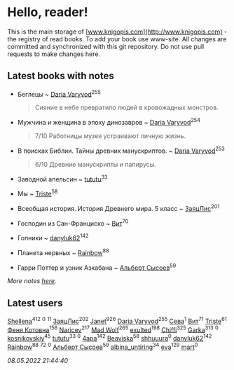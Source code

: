 # Hello, reader!
This is the main storage of [www.knigopis.com](http://www.knigopis.com) - the registry of read books.
To add your book use www-site. All changes are committed and synchronized with this git repository.
Do not use pull requests to make changes here.


## Latest books with notes
* Беглецы ~ [Daria Varyvod](users/829/829893410524253-facebook)<sup>255</sup>
    > Сияние в небе превратило людей в кровожадных монстров.

* Мужчина и женщина в эпоху динозавров ~ [Daria Varyvod](users/829/829893410524253-facebook)<sup>254</sup>
    > 7/10 Работницы музея устраивают личную жизнь.

* В поисках Библии. Тайны древних манускриптов. ~ [Daria Varyvod](users/829/829893410524253-facebook)<sup>253</sup>
    > 6/10 Древние манускрипты и папирусы.

* Заводной апельсин ~ [tututu](users/135/135685382-vkontakte)<sup>33</sup>

* Мы ~ [Triste](users/517/5175580462988229760-mailru)<sup>58</sup>

* Всеобщая история. История Древнего мира. 5 класс ~ [ЗаяцЛис](users/112/112388384595246311466-google)<sup>201</sup>

* Господин из Сан-Франциско ~ [Вит](users/300/300273923-vkontakte)<sup>70</sup>

* Гопники ~ [danyluk62](users/374/374149854-vkontakte)<sup>142</sup>

* Планета нервных ~ [Rainbow](users/109/109787328219839805802-google)<sup>88</sup>

* Гарри Поттер и узник Азкабана ~ [Альберт Сысоев](users/474/47446642-vkontakte)<sup>59</sup>


_More notes [here](latest_books_with_notes.md)._


## Latest users
[Shellena](users/134/13413591548892934957-mailru)<sup>412</sup> 
[](users/112/112360297236443517414-google)<sup>0</sup> 
[](users/101/101923253879668330026-google)<sup>11</sup> 
[ЗаяцЛис](users/112/112388384595246311466-google)<sup>202</sup> 
[Janet](users/108/108113656204404967440-google)<sup>926</sup> 
[Daria Varyvod](users/829/829893410524253-facebook)<sup>255</sup> 
[Сева](users/107/107315264267680118871-google)<sup>1</sup> 
[Вит](users/300/300273923-vkontakte)<sup>71</sup> 
[Triste](users/517/5175580462988229760-mailru)<sup>61</sup> 
[Феня Котовна](users/109/109746193906459706720-google)<sup>156</sup> 
[Naricev](users/107/107090515204537133928-google)<sup>217</sup> 
[Mad Wolf](users/947/94738840-vkontakte)<sup>265</sup> 
[exulted](users/100/100599204551896265722-google)<sup>198</sup> 
[Chiffi](users/105/105831994080785626680-google)<sup>325</sup> 
[Garka](users/115/115753719718250012620-google)<sup>313</sup> 
[](users/300/300591143-vkontakte)<sup>0</sup> 
[kosnikovskiy](users/118/118261627879855357372-google)<sup>45</sup> 
[tututu](users/135/135685382-vkontakte)<sup>33</sup> 
[](users/500/500496760-vkontakte)<sup>0</sup> 
[4apa](users/117/117392596378069249667-google)<sup>142</sup> 
[Beaviska](users/102/10202544960024508-facebook)<sup>58</sup> 
[shhuuura](users/487/487658183-vkontakte)<sup>0</sup> 
[danyluk62](users/374/374149854-vkontakte)<sup>142</sup> 
[Rainbow](users/109/109787328219839805802-google)<sup>88</sup> 
[](users/153/1537586159620888-facebook)<sup>72</sup> 
[](users/111/111586810468624698331-google)<sup>0</sup> 
[Альберт Сысоев](users/474/47446642-vkontakte)<sup>59</sup> 
[albina_untiring](users/257/2579695-vkontakte)<sup>34</sup> 
[eva](users/111/111656270551033014778-google)<sup>129</sup> 
[mart](users/107/107340643298043940059-google)<sup>0</sup> 


_08.05.2022 21:44:40_
